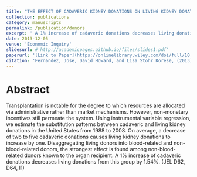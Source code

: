 ```yaml
---
title: "THE EFFECT OF CADAVERIC KIDNEY DONATIONS ON LIVING KIDNEY DONATIONS: AN INSTRUMENTAL VARIABLES APPROACH"
collection: publications
category: manuscripts
permalink: /publication/donors
excerpt: ' A 1% increase of cadaveric donations decreases living donations from this group by 1.54%. '
date: 2013-12-05
venue: 'Economic Inquiry'
slidesurl: #'http://academicpages.github.io/files/slides1.pdf'
paperurl: '[Link to Paper](https://onlinelibrary.wiley.com/doi/full/10.1111/j.1465-7295.2012.00500.x)'
citation: 'Fernandez, Jose, David Howard, and Lisa Stohr Korese, (2013), Effect of Cadaveric Kidney Donations on Living Kidney Donations: An Instrumental Variables Approach. Economic Inquiry, 51(3): 1696-1714'
---
```


# Abstract
Transplantation is notable for the degree to which resources are allocated via administrative rather than market mechanisms. However, non-monetary incentives still permeate the system. Using instrumental variable regression, we estimate the substitution patterns between cadaveric and living kidney donations in the United States from 1988 to 2008. On average, a decrease of two to five cadaveric donations causes living kidney donations to increase by one. Disaggregating living donors into blood-related and non-blood-related donors, the strongest effect is found among non-blood-related donors known to the organ recipient. A 1% increase of cadaveric donations decreases living donations from this group by 1.54%. (JEL D62, D64, I1)
